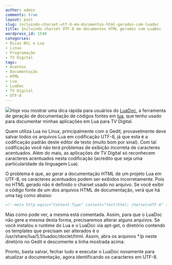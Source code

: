 ```yaml
---
author: admin
comments: true
layout: post
slug: incluindo-charset-utf-8-em-documentos-html-gerados-com-luadoc
title: Incluindo charset UTF-8 em documentos HTML gerados com LuaDoc
wordpress_id: 1540
categories:
- Dicas NCL e Lua
- Linux
- Programação
- TV Digital
tags:
- Acentos
- Documentação
- HTML
- Lua
- LuaDoc
- TV Digital
- UTF-8
---
```


[![](http://manoelcampos.com/wp-content/uploads/luadoc.png)](http://manoelcampos.com/wp-content/uploads/luadoc.png)Hoje vou mostrar uma dica rápida para usuários do [LuaDoc](http://luadoc.luaforge.net/), a ferramenta de geração de documentação de códigos fontes em [lua](http://www.lua.org), que tenho usado para documentar minhas aplicações em Lua para TV Digital.

Quem utiliza Lua no Linux, principalmente com o Gedit, provavelmente deve salvar todos os arquivos Lua em codificação UTF-8, já que esta é a codificação padrão deste editor de texto (muito bom por sinal). Com tal codificação você não terá problemas de exibição incorreta de caracteres acentuados. Além do mais, as aplicações de TV Digital só reconhecem caracteres acentuados nesta codificação (acredito que seja uma particularidade da linguagem Lua).

O problema é que, ao gerar a documentação HTML de um projeto Lua em UTF-8, os caracteres acentuados podem ser exibidos incorretamente. Pois no HTML gerado não é definido o charset usado no arquivo. Se você exibir o código fonte de um dos arquivos HTML de documentação, verá que há uma tag como abaixo:

```html
<!--meta http-equiv="Content-Type" content="text/html; charset=UTF-8" --!>
```

Mas como pode ver, a mesma está comentada. Assim, para que o LuaDoc não gere a mesma desta forma, precisaremos alterar alguns arquivos. Se você instalou o runtime do Lua e o LuaDoc via apt-get, o diretório contendo os templates que precisam ser alterados é o /usr/share/lua/5.1/luadoc/doclet/html. Assim, abra os arquivos \*.lp neste diretório no Gedit e descomente a linha mostrada acima.

Pronto, basta salvar, fechar tudo e executar o LuaDoc novamente para atualizar a documentação, agora identificando os caracteres em UTF-8.
